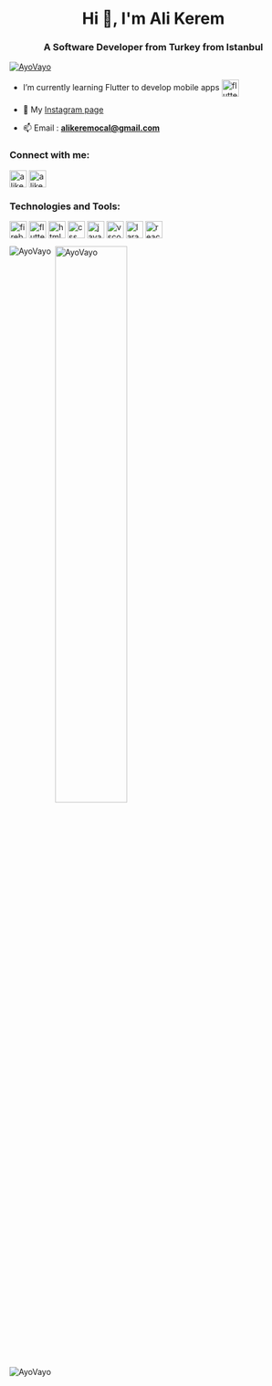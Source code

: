 <h1 align="center">Hi 👋, I'm Ali Kerem</h1>
<h3 align="center">A Software Developer from Turkey from Istanbul</h3>

<p align="left"> <a href="https://github.com/ryo-ma/github-profile-trophy"><img src="https://github-profile-trophy.vercel.app/?username=AyoVayo&theme=dracula" alt="AyoVayo" /></a> </p>

- I’m currently learning Flutter to develop mobile apps <a href="https://flutter.dev/" target="blank"><img align="center" src="https://cdn.iconscout.com/icon/free/png-256/flutter-2038877-1720090.png" alt="flutter" height="30" width="30" /></a>

- 📝 My [Instagram page](https://www.instagram.com/alikeremocal/)

- 📫 Email :  **alikeremocal@gmail.com**

<h3 align="left">Connect with me:</h3>
<p style="text-align:left">
<a href="https://www.linkedin.com/in/alikeremocal/" target="blank"><img align="center" src="https://velanovascular.com/wp-content/uploads/2020/06/LinkedIn.png" alt="alikeremocal" height="30" width="30" /></a>
<a href="https://www.instagram.com/alikeremocal/" target="blank"><img align="center" src="https://upload.wikimedia.org/wikipedia/commons/thumb/e/e7/Instagram_logo_2016.svg/1200px-Instagram_logo_2016.svg.png" alt="alikeremocal" height="30" width="30" /></a>
</p>

<h3 align="left">Technologies and Tools:</h3>
<p style="text-align:left">
<a href="https://firebase.google.com/" target="blank"><img align="center" src="https://e7.pngegg.com/pngimages/119/167/png-clipart-firebase-cloud-messaging-google-developers-software-development-kit-google-angle-triangle-thumbnail.png" alt="firebase" height="30" width="30" /></a>
<a href="https://flutter.dev/" target="blank"><img align="center" src="https://cdn.iconscout.com/icon/free/png-256/flutter-2038877-1720090.png" alt="flutter" height="30" width="30" /></a>
<a href="https://www.w3schools.com/html/" target="blank"><img align="center" src="https://icons.iconarchive.com/icons/cornmanthe3rd/plex/256/Other-html-5-icon.png" alt="html5" height="30" width="30" /></a>
<a href="https://www.w3schools.com/css/" target="blank"><img align="center" src="https://cdn.iconscout.com/icon/free/png-256/css-131-722685.png" alt="css" height="30" width="30" /></a>
<a href="https://www.javascript.com/" target="blank"><img align="center" src="https://icon-library.com/images/javascript-icon-png/javascript-icon-png-7.jpg" alt="javascript" height="30" width="30" /></a>
<a href="https://code.visualstudio.com/" target="blank"><img align="center" src="https://cdn.icon-icons.com/icons2/2107/PNG/512/file_type_vscode_icon_130084.png" alt="vscode" height="30" width="30" /></a>
<a href="https://laravel.com" target="blank"><img align="center" src="https://upload.wikimedia.org/wikipedia/commons/thumb/9/9a/Laravel.svg/1200px-Laravel.svg.png" alt="laravel" height="30" width="30" /></a>
<a href="https://reactnative.dev" target="blank"><img align="center" src="https://camo.githubusercontent.com/7c0b18ebb9692f9901f46527c270474bea59b194d1fa672795f87a178b7138ee/68747470733a2f2f692e70696e696d672e636f6d2f6f726967696e616c732f38342f62312f30362f38346231303635653739386636316161383062383637306134623666626234642e706e67" alt="reactnative" height="30" width="30" /></a>
</p>


<p><img align="left" src="https://github-readme-stats.vercel.app/api/top-langs?username=AyoVayo&show_icons=true&theme=cobalt&locale=en&layout=compact" alt="AyoVayo" /></p>

<p>&nbsp;<img align="center" src="https://github-readme-stats.vercel.app/api?username=AyoVayo&show_icons=true&theme=cobalt&locale=en&count_private=true&hide=issues" alt="AyoVayo" width="50%" /></p>

<div>
<p align="left"> <img src="https://komarev.com/ghpvc/?username=AyoVayo" alt="AyoVayo" /> </p>
 </div>

